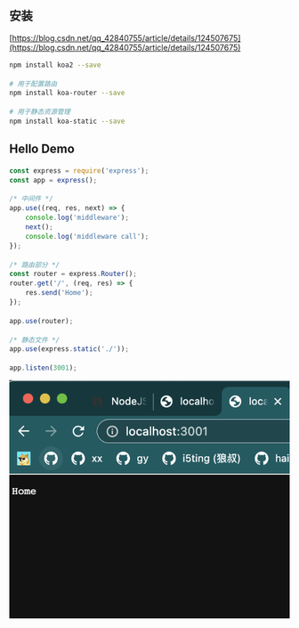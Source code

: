 ## 安装

[https://blog.csdn.net/qq_42840755/article/details/124507675](https://blog.csdn.net/qq_42840755/article/details/124507675)

```sh
npm install koa2 --save

# 用于配置路由
npm install koa-router --save

# 用于静态资源管理
npm install koa-static --save
```

## Hello Demo

```js
const express = require('express');
const app = express();

/* 中间件 */
app.use((req, res, next) => {
    console.log('middleware');
    next();
    console.log('middleware call');
});

/* 路由部分 */
const router = express.Router();
router.get('/', (req, res) => {
    res.send('Home');
});

app.use(router);

/* 静态文件 */
app.use(express.static('./'));

app.listen(3001);
```

![image-20230217142036812](./assets/image-20230217142036812.png)

